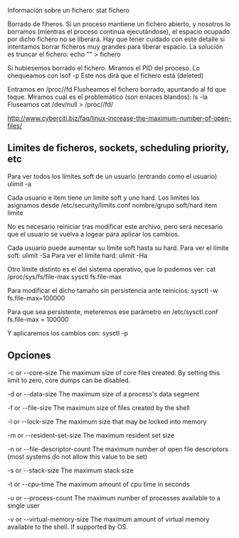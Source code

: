 Información sobre un fichero:
stat fichero


Borrado de fiheros.
Si un proceso mantiene un fichero abierto, y nosotros lo borramos (mientras el proceso continua ejecutándose), el espacio ocupado por dicho fichero no se liberará.
Hay que tener cuidado con este detalle si intentamos borrar ficheros muy grandes para liberar espacio.
La solución es truncar el fichero: echo "" > fichero

Si hubiesemos borrado el fichero.
Miramos el PID del proceso.
Lo chequeamos con lsof -p <PID>
Este nos dirá que el fichero está (deleted)

Entramos en /proc/<PID>/fd
Flusheamos el fichero borrado, apuntando al fd que toque.
Miramos cual es el problemático (son enlaces blandos): ls -la
Fluseamos cat /dev/null > /proc/<PID>/fd/<NUM>


http://www.cyberciti.biz/faq/linux-increase-the-maximum-number-of-open-files/
## Limites de ficheros, sockets, scheduling priority, etc
Para ver todos los límites soft de un usuario (entrando como el usuario)
  ulimit -a

Cada usuario e item tiene un limite soft y uno hard.
Los limites los asignamos desde /etc/security/limits.conf
nombre/grupo	soft/hard	item		limite

No es necesario reiniciar tras modificar este archivo, pero será necesario que el usuario se vuelva a logear para aplicar los cambios.

Cada usuario puede aumentar su límite soft hasta su hard.
Para ver el límite soft: ulimit -Sa
Para ver el límite hard: ulimit -Ha


Otro límite distinto es el del sistema operativo, que lo podemos ver:
cat /proc/sys/fs/file-max
sysctl fs.file-max

Para modificar el dicho tamaño sin persistencia ante reinicios:
sysctl -w fs.file-max=100000

Para que sea persistente, meteremos ese parámetro en /etc/sysctl.conf
fs.file-max = 100000

Y aplicaremos los cambios con:
sysctl -p


## Opciones

-c or --core-size The maximum size of core files created. By setting this limit to zero, core dumps can be disabled.

-d or --data-size The maximum size of a process's data segment

-f or --file-size The maximum size of files created by the shell

-l or --lock-size The maximum size that may be locked into memory

-m or --resident-set-size The maximum resident set size

-n or --file-descriptor-count The maximum number of open file descriptors (most systems do not allow this value to be set)

-s or --stack-size The maximum stack size

-t or --cpu-time The maximum amount of cpu time in seconds

-u or --process-count The maximum number of processes available to a single user

-v or --virtual-memory-size The maximum amount of virtual memory available to the shell. If supported by OS.
